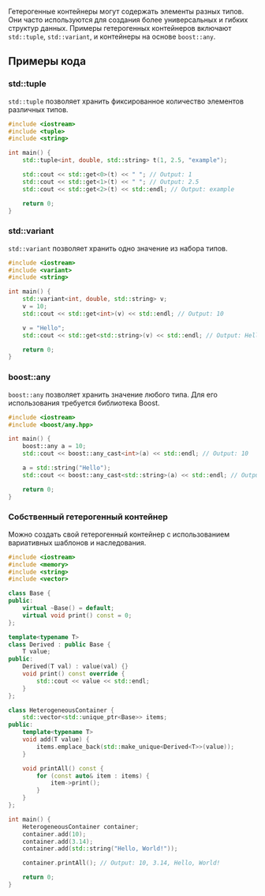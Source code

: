 Гетерогенные контейнеры могут содержать элементы разных типов. Они часто используются для создания более универсальных и гибких структур данных. Примеры гетерогенных контейнеров включают `std::tuple`, `std::variant`, и контейнеры на основе `boost::any`.

## Примеры кода

### std::tuple

`std::tuple` позволяет хранить фиксированное количество элементов различных типов.

```cpp
#include <iostream>
#include <tuple>
#include <string>

int main() {
    std::tuple<int, double, std::string> t(1, 2.5, "example");

    std::cout << std::get<0>(t) << " "; // Output: 1
    std::cout << std::get<1>(t) << " "; // Output: 2.5
    std::cout << std::get<2>(t) << std::endl; // Output: example

    return 0;
}
```

### std::variant

`std::variant` позволяет хранить одно значение из набора типов.

```cpp
#include <iostream>
#include <variant>
#include <string>

int main() {
    std::variant<int, double, std::string> v;
    v = 10;
    std::cout << std::get<int>(v) << std::endl; // Output: 10

    v = "Hello";
    std::cout << std::get<std::string>(v) << std::endl; // Output: Hello

    return 0;
}
```

### boost::any

`boost::any` позволяет хранить значение любого типа. Для его использования требуется библиотека Boost.

```cpp
#include <iostream>
#include <boost/any.hpp>

int main() {
    boost::any a = 10;
    std::cout << boost::any_cast<int>(a) << std::endl; // Output: 10

    a = std::string("Hello");
    std::cout << boost::any_cast<std::string>(a) << std::endl; // Output: Hello

    return 0;
}
```

### Собственный гетерогенный контейнер

Можно создать свой гетерогенный контейнер с использованием вариативных шаблонов и наследования.

```cpp
#include <iostream>
#include <memory>
#include <string>
#include <vector>

class Base {
public:
    virtual ~Base() = default;
    virtual void print() const = 0;
};

template<typename T>
class Derived : public Base {
    T value;
public:
    Derived(T val) : value(val) {}
    void print() const override {
        std::cout << value << std::endl;
    }
};

class HeterogeneousContainer {
    std::vector<std::unique_ptr<Base>> items;
public:
    template<typename T>
    void add(T value) {
        items.emplace_back(std::make_unique<Derived<T>>(value));
    }

    void printAll() const {
        for (const auto& item : items) {
            item->print();
        }
    }
};

int main() {
    HeterogeneousContainer container;
    container.add(10);
    container.add(3.14);
    container.add(std::string("Hello, World!"));

    container.printAll(); // Output: 10, 3.14, Hello, World!

    return 0;
}
```
